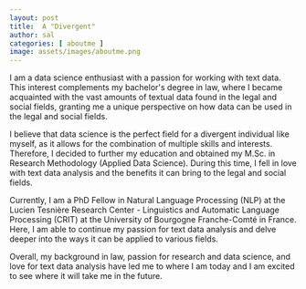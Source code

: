 ```yaml
---
layout: post
title:  A "Divergent"
author: sal
categories: [ aboutme ]
image: assets/images/aboutme.png
---
```


I am a data science enthusiast with a passion for working with text data. This interest complements my bachelor's degree in law, where I became acquainted with the vast amounts of textual data found in the legal and social fields, granting me a unique perspective on how data can be used in the legal and social fields.

I believe that data science is the perfect field for a divergent individual like myself, as it allows for the combination of multiple skills and interests. Therefore, I decided to further my education and obtained my M.Sc. in Research Methodology (Applied Data Science). During this time, I fell in love with text data analysis and the benefits it can bring to the legal and social fields.

Currently, I am a PhD Fellow in Natural Language Processing (NLP) at the Lucien Tesnière Research Center - Linguistics and Automatic Language Processing (CRIT) at the University of Bourgogne Franche-Comté in France. Here, I am able to continue my passion for text data analysis and delve deeper into the ways it can be applied to various fields.

Overall, my background in law, passion for research and data science, and love for text data analysis have led me to where I am today and I am excited to see where it will take me in the future.
